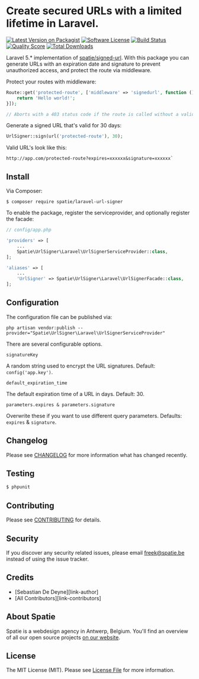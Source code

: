 # Create secured URLs with a limited lifetime in Laravel.

[![Latest Version on Packagist](https://img.shields.io/packagist/v/spatie/laravel-url-signer.svg?style=flat-square)](https://packagist.org/packages/spatie/laravel-url-signer)
[![Software License](https://img.shields.io/badge/license-MIT-brightgreen.svg?style=flat-square)](LICENSE.md)
[![Build Status](https://img.shields.io/travis/spatie/laravel-url-signer.svg?style=flat-square)](https://travis-ci.org/spatie/laravel-url-signer)
[![Quality Score](https://img.shields.io/scrutinizer/g/spatie/laravel-url-signer.svg?style=flat-square)](https://scrutinizer-ci.com/g/spatie/laravel-url-signer)
[![Total Downloads](https://img.shields.io/packagist/dt/spatie/laravel-url-signer.svg?style=flat-square)](https://packagist.org/packages/spatie/laravel-url-signer)

Laravel 5.* implementation of [spatie/signed-url](https://github.com/spatie/signed-url). With this package you can generate URLs with an expiration date and signature to prevent unauthorized access, and protect the route via middleware.

Protect your routes with middleware: 

```php
Route::get('protected-route', ['middleware' => 'signedurl', function () {
    return 'Hello world!';
}]);

// Aborts with a 403 status code if the route is called without a valid signature
```

Generate a signed URL that's valid for 30 days: 

```php
UrlSigner::sign(url('protected-route'), 30);
```

Valid URL's look like this:

```
http://app.com/protected-route?expires=xxxxxx&signature=xxxxxx`
```

## Install

Via Composer:

```
$ composer require spatie/laravel-url-signer
```

To enable the package, register the serviceprovider, and optionally register the facade:

```php
// config/app.php

'providers' => [
    ...
    Spatie\UrlSigner\Laravel\UrlSignerServiceProvider::class,
];

'aliases' => [
    ...
    'UrlSigner' => Spatie\UrlSigner\Laravel\UrlSignerFacade::class,
];
```

## Configuration

The configuration file can be published via:

```
php artisan vendor:publish --provider="Spatie\UrlSigner\Laravel\UrlSignerServiceProvider"
```

There are several configurable options.

```
signatureKey
```

A random string used to encrypt the URL signatures. Default: `config('app.key')`.

```
default_expiration_time
```

The default expiration time of a URL in days. Default: 30.

```
parameters.expires & parameters.signature
```

Overwrite these if you want to use different query parameters. Defaults: `expires` & `signature`.

## Changelog

Please see [CHANGELOG](CHANGELOG.md) for more information what has changed recently.

## Testing

``` bash
$ phpunit
```

## Contributing

Please see [CONTRIBUTING](CONTRIBUTING.md) for details.

## Security

If you discover any security related issues, please email freek@spatie.be instead of using the issue tracker.

## Credits

- [Sebastian De Deyne][link-author]
- [All Contributors][link-contributors]

## About Spatie

Spatie is a webdesign agency in Antwerp, Belgium. You'll find an overview of all our open source projects [on our website](https://spatie.be/opensource).

## License

The MIT License (MIT). Please see [License File](LICENSE.md) for more information.
